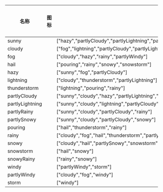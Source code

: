 | 名称  | 图标  | next | 太阳药水 | 雨色  |  雪  | thunder | wind |
| --- | --- | ---- | ---- | --- | --- | ------- | ---- |
| sunny | <i class="mdi mdi-weather-sunny"></i> | ["hazy","partlyCloudy","partlyLightning","partlyRainy","partlySnowy"] | true |  |  |  |  |
| cloudy | <i class="mdi mdi-weather-cloudy"></i> | ["fog","lightning","partlyCloudy","partlyLightning","partlyRainy","partlySnowy","rainy","snowy","partlyWindy"] |  |  |  |  |  |
| fog | <i class="mdi mdi-weather-fog"></i> | ["cloudy","hazy","rainy","partlyWindy"] |  |  |  |  |  |
| hail | <i class="mdi mdi-weather-hail"></i> | ["pouring","rainy","snowy","snowstorm"] |  | true | true |  |  |
| hazy | <i class="mdi mdi-weather-hazy"></i> | ["sunny","fog","partlyCloudy"] | true |  |  |  |  |
| lightning | <i class="mdi mdi-weather-lightning"></i> | ["cloudy","thunderstorm","partlyLightning"] |  |  |  | true |  |
| thunderstorm | <i class="mdi mdi-weather-lightning-rainy"></i> | ["lightning","pouring","rainy"] |  | true |  | true |  |
| partlyCloudy | <i class="mdi mdi-weather-partly-cloudy"></i> | ["sunny","cloudy","hazy","partlyLightning","partlyRainy","partlySnowy"] | true |  |  |  |  |
| partlyLightning | <i class="mdi mdi-weather-partly-lightning"></i> | ["sunny","cloudy","lightning","partlyCloudy"] | true |  |  | true |  |
| partlyRainy | <i class="mdi mdi-weather-partly-rainy"></i> | ["sunny","cloudy","partlyCloudy","rainy"] | true | true |  |  |  |
| partlySnowy | <i class="mdi mdi-weather-partly-snowy"></i> | ["sunny","cloudy","partlyCloudy","snowy"] | true |  | true |  |  |
| pouring | <i class="mdi mdi-weather-pouring"></i> | ["hail","thunderstorm","rainy"] |  | true |  |  |  |
| rainy | <i class="mdi mdi-weather-rainy"></i> | ["cloudy","fog","hail","thunderstorm","partlyRainy","pouring","snowyRainy"] |  | true |  |  |  |
| snowy | <i class="mdi mdi-weather-snowy"></i> | ["cloudy","hail","partlySnowy","snowstorm","snowyRainy"] |  |  | true |  |  |
| snowstorm | <i class="mdi mdi-weather-snowy-heavy"></i> | ["hail","snowy"] |  |  | true |  |  |
| snowyRainy | <i class="mdi mdi-weather-snowy-rainy"></i> | ["rainy","snowy"] |  | true |  |  |  |
| windy | <i class="mdi mdi-weather-windy"></i> | ["partlyWindy","storm"] |  |  |  |  | true |
| partlyWindy | <i class="mdi mdi-weather-windy-variant"></i> | ["cloudy","fog","windy"] |  |  |  |  | true |
| storm | <i class="mdi mdi-weather-tornado"></i> | ["windy"] |  |  |  |  | true |
